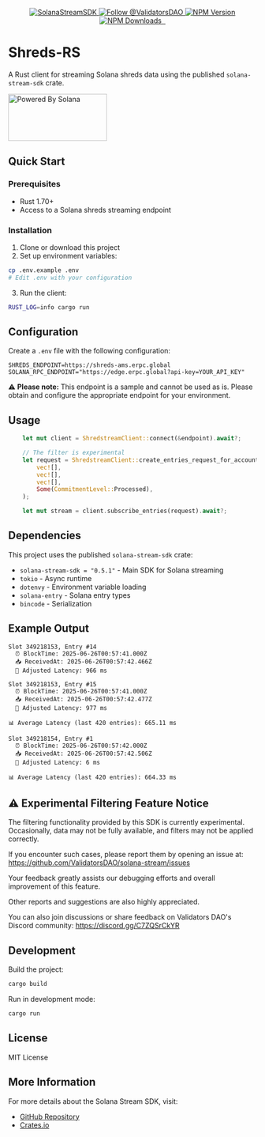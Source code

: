 <p align="center">
  <a href="https://slv.dev/" target="_blank">
    <img src="https://storage.validators.solutions/SolanaStreamSDK.jpg" alt="SolanaStreamSDK" />
  </a>
  <a href="https://twitter.com/intent/follow?screen_name=ValidatorsDAO" target="_blank">
    <img src="https://img.shields.io/twitter/follow/ValidatorsDAO.svg?label=Follow%20@ValidatorsDAO" alt="Follow @ValidatorsDAO" />
  </a>
  <a href="https://www.npmjs.com/package/@validators-dao/solana-stream-sdk">
    <img alt="NPM Version" src="https://img.shields.io/npm/v/@validators-dao/solana-stream-sdk?color=268bd2&label=version&logo=npm">
  </a>
  <a href="https://www.npmjs.com/package/@validators-dao/solana-stream-sdk">
    <img alt="NPM Downloads" src="https://img.shields.io/npm/dt/@validators-dao/solana-stream-sdk?color=cb4b16&label=npm%20downloads">
  </a>
  <a aria-label="License" href="https://github.com/ValidatorsDAO/solana-stream/blob/main/LICENSE.txt">
    <img alt="" src="https://badgen.net/badge/license/Apache/blue">
  </a>
  <a aria-label="Code of Conduct" href="https://github.com/ValidatorsDAO/solana-stream/blob/main/CODE_OF_CONDUCT.md">
    <img alt="" src="https://img.shields.io/badge/Contributor%20Covenant-2.1-4baaaa.svg">
  </a>
</p>

# Shreds-RS

A Rust client for streaming Solana shreds data using the published `solana-stream-sdk` crate.

<a href="https://solana.com/">
  <img src="https://storage.slv.dev/PoweredBySolana.svg" alt="Powered By Solana" width="200px" height="95px">
</a>

## Quick Start

### Prerequisites

- Rust 1.70+
- Access to a Solana shreds streaming endpoint

### Installation

1. Clone or download this project
2. Set up environment variables:

```bash
cp .env.example .env
# Edit .env with your configuration
```

3. Run the client:

```bash
RUST_LOG=info cargo run
```

## Configuration

Create a `.env` file with the following configuration:

```env
SHREDS_ENDPOINT=https://shreds-ams.erpc.global
SOLANA_RPC_ENDPOINT="https://edge.erpc.global?api-key=YOUR_API_KEY"
```

⚠️ **Please note:** This endpoint is a sample and cannot be used as is. Please obtain and configure the appropriate endpoint for your environment.

## Usage

```rust
    let mut client = ShredstreamClient::connect(&endpoint).await?;

    // The filter is experimental
    let request = ShredstreamClient::create_entries_request_for_accounts(
        vec![],
        vec![],
        vec![],
        Some(CommitmentLevel::Processed),
    );

    let mut stream = client.subscribe_entries(request).await?;
```

## Dependencies

This project uses the published `solana-stream-sdk` crate:

- `solana-stream-sdk = "0.5.1"` - Main SDK for Solana streaming
- `tokio` - Async runtime
- `dotenvy` - Environment variable loading
- `solana-entry` - Solana entry types
- `bincode` - Serialization

## Example Output

```
Slot 349218153, Entry #14
  ⏰ BlockTime: 2025-06-26T00:57:41.000Z
  📥 ReceivedAt: 2025-06-26T00:57:42.466Z
  🚀 Adjusted Latency: 966 ms

Slot 349218153, Entry #15
  ⏰ BlockTime: 2025-06-26T00:57:41.000Z
  📥 ReceivedAt: 2025-06-26T00:57:42.477Z
  🚀 Adjusted Latency: 977 ms

📊 Average Latency (last 420 entries): 665.11 ms

Slot 349218154, Entry #1
  ⏰ BlockTime: 2025-06-26T00:57:42.000Z
  📥 ReceivedAt: 2025-06-26T00:57:42.506Z
  🚀 Adjusted Latency: 6 ms

📊 Average Latency (last 420 entries): 664.33 ms
```

## ⚠️ Experimental Filtering Feature Notice

The filtering functionality provided by this SDK is currently experimental. Occasionally, data may not be fully available, and filters may not be applied correctly.

If you encounter such cases, please report them by opening an issue at: https://github.com/ValidatorsDAO/solana-stream/issues

Your feedback greatly assists our debugging efforts and overall improvement of this feature.

Other reports and suggestions are also highly appreciated.

You can also join discussions or share feedback on Validators DAO's Discord community:
https://discord.gg/C7ZQSrCkYR

## Development

Build the project:

```bash
cargo build
```

Run in development mode:

```bash
cargo run
```

## License

MIT License

## More Information

For more details about the Solana Stream SDK, visit:

- [GitHub Repository](https://github.com/elsoul/solana-stream)
- [Crates.io](https://crates.io/crates/solana-stream-sdk)
